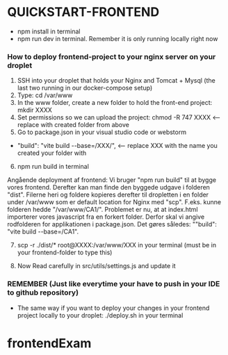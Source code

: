# QUICKSTART-FRONTEND

* npm install in terminal
* npm run dev in terminal. Remember it is only running locally right now

### How to deploy frontend-project to your nginx server on your droplet
1) SSH into your droplet that holds your Nginx and Tomcat + Mysql (the last two running in our docker-compose setup)
2) Type:  cd /var/www
3) In the www folder, create a new folder to hold the front-end project:  mkdir XXXX
4) Set permissions so we can upload the project:  chmod -R 747 XXXX <-- replace with created folder from above
5) Go to package.json in your visual studio code or webstorm
*    "build": "vite build --base=/XXX/", <-- replace XXX with the name you created your folder with
6) npm run build in terminal 

Angående deployment af frontend: Vi bruger "npm run build" til at bygge vores frontend. 
Derefter kan man finde den byggede udgave i folderen "dist".
Filerne heri og foldere kopieres derefter til dropletten i en folder under /var/www som er default location for Nginx med "scp".
F.eks. kunne folderen hedde "/var/www/CA1/". Problemet er nu, at at index.html importerer vores javascript fra en forkert folder.
Derfor skal vi angive rodfolderen for applikationen i package.json. Det gøres således: ""build": "vite build --base=/CA1". 


7)  scp -r ./dist/* root@XXXX:/var/www/XXX in your terminal (must be in your frontend-folder to type this)

8) Now Read carefully in src/utils/settings.js and update it 

### REMEMBER (Just like everytime your have to push in your IDE to github repository)
- The same way if you want to deploy your changes in your frontend project locally to your droplet: ./deploy.sh in your terminal
# frontendExam
